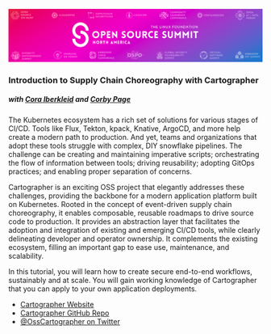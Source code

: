 ![img.png](exercises/images/osscon.png)

### Introduction to Supply Chain Choreography with Cartographer
##### with [Cora Iberkleid](https://twitter.com/ciberkleid) and [Corby Page](https://twitter.com/corbypage)

The Kubernetes ecosystem has a rich set of solutions for various stages of CI/CD.
Tools like Flux, Tekton, kpack, Knative, ArgoCD, and more help create a modern path to production.
And yet, teams and organizations that adopt these tools struggle with complex, DIY snowflake pipelines.
The challenge can be creating and maintaining imperative scripts; orchestrating the flow of information between tools; driving reusability; adopting GitOps practices; and enabling proper separation of concerns.

Cartographer is an exciting OSS project that elegantly addresses these challenges, providing the backbone for a modern application platform built on Kubernetes.
Rooted in the concept of event-driven supply chain choreography, it enables composable, reusable roadmaps to drive source code to production.
It provides an abstraction layer that facilitates the adoption and integration of existing and emerging CI/CD tools, while clearly delineating developer and operator ownership.
It complements the existing ecosystem, filling an important gap to ease use, maintenance, and scalability.

In this tutorial, you will learn how to create secure end-to-end workflows, sustainably and at scale.
You will gain working knowledge of Cartographer that you can apply to your own application deployments.

- [Cartographer Website](https://cartographer.sh)
- [Cartographer GitHub Repo](https://github.com/vmware-tanzu/cartographer)
- [@OssCartographer on Twitter](https://twitter.com/OssCartographer)
